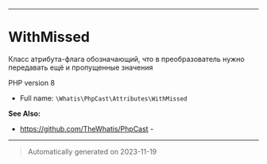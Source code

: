***

# WithMissed

Класс атрибута-флага
обозначающий, что
в преобразователь
нужно передавать ещё и
пропущенные значения

PHP version 8
* Full name: `\Whatis\PhpCast\Attributes\WithMissed`

**See Also:**

* https://github.com/TheWhatis/PhpCast - 






***
> Automatically generated on 2023-11-19
